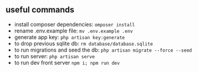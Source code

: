 ## useful commands
- install composer dependencies: `omposer install`
- rename .env.example file: `mv .env.example .env`
- generate app key: `php artisan key:generate`
- to drop previous sqlite db: `rm database/database.sqlite`
- to run migrations and seed the db: `php artisan migrate --force --seed`
- to run server: `php artisan serve`
- to run dev front server `npm i; npm run dev`